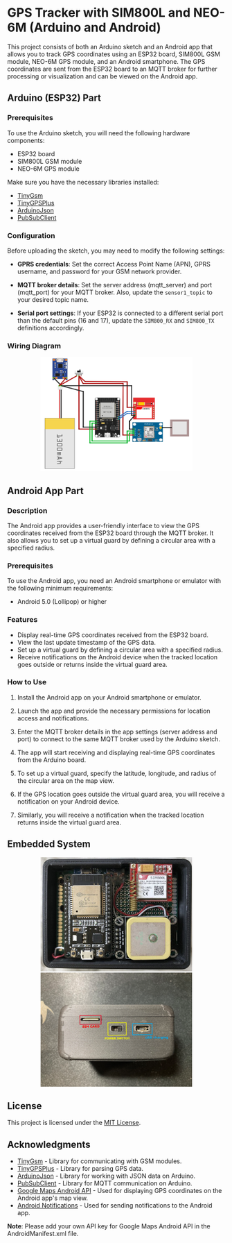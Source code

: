 # GPS Tracker with SIM800L and NEO-6M (Arduino and Android)

This project consists of both an Arduino sketch and an Android app that allows you to track GPS coordinates using an ESP32 board, SIM800L GSM module, NEO-6M GPS module, and an Android smartphone. The GPS coordinates are sent from the ESP32 board to an MQTT broker for further processing or visualization and can be viewed on the Android app.

## Arduino (ESP32) Part

### Prerequisites

To use the Arduino sketch, you will need the following hardware components:

- ESP32 board
- SIM800L GSM module
- NEO-6M GPS module

Make sure you have the necessary libraries installed:

- [TinyGsm](https://github.com/vshymanskyy/TinyGSM)
- [TinyGPSPlus](https://github.com/mikalhart/TinyGPSPlus)
- [ArduinoJson](https://arduinojson.org/)
- [PubSubClient](https://pubsubclient.knolleary.net/)

### Configuration

Before uploading the sketch, you may need to modify the following settings:

- **GPRS credentials**: Set the correct Access Point Name (APN), GPRS username, and password for your GSM network provider.

- **MQTT broker details**: Set the server address (mqtt_server) and port (mqtt_port) for your MQTT broker. Also, update the `sensor1_topic` to your desired topic name.

- **Serial port settings**: If your ESP32 is connected to a different serial port than the default pins (16 and 17), update the `SIM800_RX` and `SIM800_TX` definitions accordingly.

### Wiring Diagram

 <p align="center"> 
  <img width="350" height="263" src="images/circuit.png" hspace="10"> 
</p>

## Android App Part

### Description

The Android app provides a user-friendly interface to view the GPS coordinates received from the ESP32 board through the MQTT broker. It also allows you to set up a virtual guard by defining a circular area with a specified radius.

### Prerequisites

To use the Android app, you need an Android smartphone or emulator with the following minimum requirements:

- Android 5.0 (Lollipop) or higher

### Features

- Display real-time GPS coordinates received from the ESP32 board.
- View the last update timestamp of the GPS data.
- Set up a virtual guard by defining a circular area with a specified radius.
- Receive notifications on the Android device when the tracked location goes outside or returns inside the virtual guard area.

### How to Use

1. Install the Android app on your Android smartphone or emulator.

2. Launch the app and provide the necessary permissions for location access and notifications.

3. Enter the MQTT broker details in the app settings (server address and port) to connect to the same MQTT broker used by the Arduino sketch.

4. The app will start receiving and displaying real-time GPS coordinates from the Arduino board.

5. To set up a virtual guard, specify the latitude, longitude, and radius of the circular area on the map view.

6. If the GPS location goes outside the virtual guard area, you will receive a notification on your Android device.

7. Similarly, you will receive a notification when the tracked location returns inside the virtual guard area.

## Embedded System

<p align="center"> 
  <img width="350" height="263" src="images/tracker.jpg" hspace="10"> 
  <img width="350" height="263" src="images/real_box.png" hspace="10"> 
</p>

## License

This project is licensed under the [MIT License](LICENSE).

## Acknowledgments

- [TinyGsm](https://github.com/vshymanskyy/TinyGSM) - Library for communicating with GSM modules.
- [TinyGPSPlus](https://github.com/mikalhart/TinyGPSPlus) - Library for parsing GPS data.
- [ArduinoJson](https://arduinojson.org/) - Library for working with JSON data on Arduino.
- [PubSubClient](https://pubsubclient.knolleary.net/) - Library for MQTT communication on Arduino.
- [Google Maps Android API](https://developers.google.com/maps/documentation/android-sdk) - Used for displaying GPS coordinates on the Android app's map view.
- [Android Notifications](https://developer.android.com/training/notify-user/build-notification) - Used for sending notifications to the Android app.

**Note**: Please add your own API key for Google Maps Android API in the AndroidManifest.xml file.
